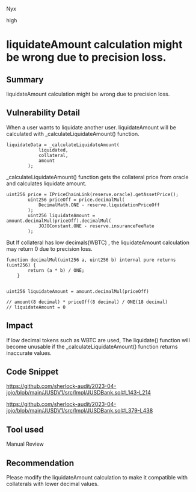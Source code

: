 Nyx

high

# liquidateAmount calculation might be wrong due to precision loss.

## Summary
liquidateAmount calculation might be wrong due to precision loss.
## Vulnerability Detail
When a user wants to liquidate another user. liquidateAmount will be calculated with _calculateLiquidateAmount() function.
```solidity
liquidateData = _calculateLiquidateAmount(
            liquidated,
            collateral,
            amount
        );
```
_calculateLiquidateAmount() function gets the collateral price from oracle and calculates liquidate amount.
```solidity
uint256 price = IPriceChainLink(reserve.oracle).getAssetPrice();
        uint256 priceOff = price.decimalMul(
            DecimalMath.ONE - reserve.liquidationPriceOff
        );
        uint256 liquidateAmount = amount.decimalMul(priceOff).decimalMul(
            JOJOConstant.ONE - reserve.insuranceFeeRate
        );
```
But If collateral has low decimals(WBTC) , the liquidateAmount calculation may return 0 due to precision loss.
```solidity
function decimalMul(uint256 a, uint256 b) internal pure returns (uint256) {
        return (a * b) / ONE;
    }
      
```
```solidity
uint256 liquidateAmount = amount.decimalMul(priceOff)

// amount(8 decimal) * priceOff(8 decimal) / ONE(18 decimal)
// liquidateAmount = 0
```
## Impact
If low decimal tokens such as WBTC are used, The liquidate() function will become unusable if the _calculateLiquidateAmount() function returns inaccurate values.
## Code Snippet
https://github.com/sherlock-audit/2023-04-jojo/blob/main/JUSDV1/src/Impl/JUSDBank.sol#L143-L214

https://github.com/sherlock-audit/2023-04-jojo/blob/main/JUSDV1/src/Impl/JUSDBank.sol#L379-L438
## Tool used

Manual Review

## Recommendation
Please modify the liquidateAmount calculation to make it compatible with collaterals with lower decimal values.